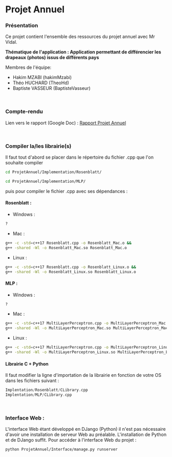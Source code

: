 # Projet Annuel

### Présentation

Ce projet contient l'ensemble des ressources du projet annuel avec Mr Vidal. 

**Thématique de l'application : Application permettant de différencier les drapeaux (photos) issus de différents pays**

Membres de l'équipe:
* Hakim MZABI (hakimMzabi)
* Théo HUCHARD (TheoHd)
* Baptiste VASSEUR (BaptisteVasseur)

<br>

### Compte-rendu

Lien vers le rapport (Google Doc) : [Rapport Projet Annuel](https://docs.google.com/document/d/1lM383HdgLVEmQjvW0Nz036tlL89UG1IHnfgbQYwYco0/edit?usp=sharing)

<br>

### Compiler la/les librairie(s)

Il faut tout d'abord se placer dans le répertoire du fichier .cpp que l'on souhaite compiler

```bash
cd ProjetAnnuel/Implementation/Rosenblatt/
```

```bash
cd ProjetAnnuel/Implementation/MLP/
```

puis pour compiler le fichier .cpp avec ses dépendances :

#### Rosenblatt : 

* Windows : 

```bash
?
```

* Mac : 

```bash
g++ -c -std=c++17 Rosenblatt.cpp -o Rosenblatt_Mac.o && 
g++ -shared -Wl -o Rosenblatt_Mac.so Rosenblatt_Mac.o
```

* Linux : 

```bash
g++ -c -std=c++17 Rosenblatt.cpp -o Rosenblatt_Linux.o && 
g++ -shared -Wl -o Rosenblatt_Linux.so Rosenblatt_Linux.o
```

#### MLP : 

* Windows : 

```bash
?
```

* Mac :  

```bash
g++ -c -std=c++17 MultiLayerPerceptron.cpp -o MultiLayerPerceptron_Mac.o && 
g++ -shared -Wl -o MultiLayerPerceptron_Mac.so MultiLayerPerceptron_Mac.o
```

* Linux :  

```bash
g++ -c -std=c++17 MultiLayerPerceptron.cpp -o MultiLayerPerceptron_Linux.o && 
g++ -shared -Wl -o MultiLayerPerceptron_Linux.so MultiLayerPerceptron_Linux.o
```

#### Librairie C + Python 

Il faut modifier la ligne d'importation de la librairie en fonction de votre OS dans les fichiers suivant : 
```cpp 
Implentation/Rosenblatt/CLibrary.cpp
Implentation/MLP/CLibrary.cpp
```

<br>

### Interface Web :

L'interface Web étant développé en DJango (Python) il n'est pas nécessaire d'avoir une installation de serveur Web au préalable. L'installation de Python et de DJango suffit. Pour accéder à l'interface Web du projet : 

```bash
python ProjetAnnuel/Interface/manage.py runserver
``` 
